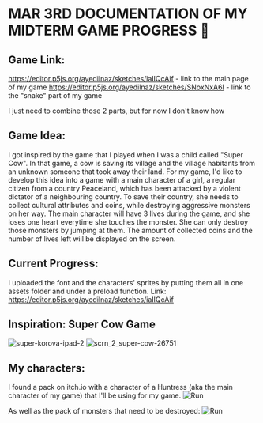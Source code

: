 # MAR 3RD DOCUMENTATION OF MY MIDTERM GAME PROGRESS 📌

## Game Link:
https://editor.p5js.org/ayedilnaz/sketches/iaIIQcAif - link to the main page of my game
https://editor.p5js.org/ayedilnaz/sketches/SNoxNxA6I - link to the "snake" part of my game

I just need to combine those 2 parts, but for now I don't know how

## Game Idea:
I got inspired by the game that I played when I was a child called "Super Cow". In that game, a cow is saving its village and the village habitants from an unknown
someone that took away their land. For my game, I'd like to develop this idea into a game with a main character of a girl, a regular citizen from a country Peaceland, which has been attacked by a violent dictator of a neighbouring country. To save their country, she needs to collect cultural attributes and coins, while destroying aggressive monsters on her way.
The main character will have 3 lives during the game, and she loses one heart everytime she touches the monster. She can only destroy those monsters by jumping at them. The amount of collected coins and the number of lives left will be displayed on the screen.

## Current Progress:
I uploaded the font and the characters' sprites by putting them all in one assets folder and under a preload function.
Link: https://editor.p5js.org/ayedilnaz/sketches/iaIIQcAif

## Inspiration: Super Cow Game
![super-korova-ipad-2](https://user-images.githubusercontent.com/90758768/155983727-6ba45b6a-9f62-48d5-8abb-d6c516621c83.jpg)
![scrn_2_super-cow-26751](https://user-images.githubusercontent.com/90758768/155983737-5182f870-ff45-44b7-9f1a-6c6a7c2712d2.png)

## My characters:
I found a pack on itch.io with a character of a Huntress (aka the main character of my game) that I'll be using for my game.
![Run](https://user-images.githubusercontent.com/90758768/155984387-972556ea-5e21-4f60-95af-d88003ec2711.png)

As well as the pack of monsters that need to be destroyed:
![Run](https://user-images.githubusercontent.com/90758768/155984516-bfd0f6b8-a14d-415f-982e-e78d40ddc18f.png)


